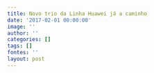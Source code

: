 ```yaml
---
title: Novo trio da Linha Huawei já a caminho
date: '2017-02-01 00:00:00'
image: ''
author: ''
categories: []
tags: []
fontes: ''
layout: post
---
```

